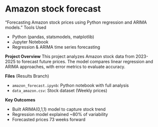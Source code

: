 # Amazon stock forecast
“Forecasting Amazon stock prices using Python regression and ARIMA models.”
Tools Used
- Python (pandas, statsmodels, matplotlib)
- Jupyter Notebook
- Regression & ARIMA time series forecasting

**Project Overview**
This project analyzes Amazon stock data from 2023-2025 to forecast future prices. 
The model compares linear regression and ARIMA approaches, with error metrics to evaluate accuracy.

**Files** (Results Branch)
- `amazon_forecast.ipynb`: Python notebook with full analysis
- `data_amazon.csv`: Stock dataset (Weekly prices)

  
**Key Outcomes**
- Built ARIMA(0,1,1) model to capture stock trend
- Regression model explained ~80% of variability
- Forecasted prices 73 weeks forward

